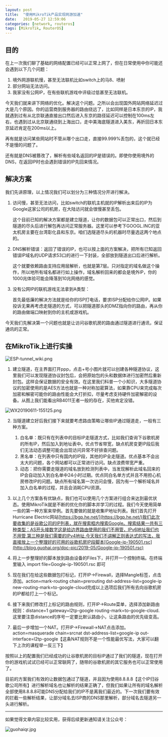```yaml
---
layout: post
title:  "使用MikroTik产品实现网游加速"
date:   2019-05-27 12:59:06
categories: [network, routeros]
tags: [MikroTik, RouterOS]
---
```


## 目的

在上一次我们聊了基础的网络配置已经可以正常上网了，但在日常使用中你可能还会遇到以下几个问题：

1. 境外网游联机慢，甚至无法联机比如switch上的马8、喷射
2. 部分网站无法访问。
3. 我家没有公网IP，在有些联机游戏中评级过低甚至无法联机。

今天我们就来讲下网络的优化。解决这个问题。之所以会出现国外网站网络延迟过大是几个原因。你的运营商到服务器的路由绕远了，比如同样是日本东京的IP，我就遇到过有从北京联通直接出口然后进入东京的路径延迟可以控制在100ms左右，也遇到过从北京联通绕到上海出口，走中美海底隧道进入美东，再折回日本东京延迟肯定在200ms以上。

再有就是访问某些网站时不管从哪个出口走，直接99.999%丢包的，这个就已经不是慢的问题了。

还有就是DNS被篡改了，解析有些域名返回的IP是错误的。即使你使用境外的DNS，在返回IP时也会遇到错误的IP先回来情况。

## 解决方案

我们先讲原理，以上情况我们可以划分为三种情况分开进行解决。

1. 访问慢，甚至无法访问，比如switch的联机主机就的IP解析出来后的IP为Google这家公司的机房，在大陆访问就会很慢甚至丢包。

    这个目前已知的解决方案都是建立隧道，让你的数据包可以正常出口，然后到隧道的尽头后进行解包再访问正常服务器。这里可以参考下GOOGL.INC的亚太机房主要在台湾彰化县和东京。咱们选隧道尽头的机器时尽量选这两个地点的。

2. DNS解析错误：返回了错误的IP，也可以按上面的方案解决，把所有已知返回错误IP域名的UDP请求53口的进行一下封装，全部放到隧道出口后进行解析。

    这个就要依赖路由支持应用层解析，也就是第7层。只对指定的域名做这个操作，所以地所有域名都进行如上操作，域名解析回来的都会是境外IP，你的1000兆体验可能会降落到10兆网络的感觉。

3. 没有公网IP的联机游戏无法拿到A类型：

    首先最低廉的解决方法就是给你的ISP打电话，要求ISP分配给你公网IP。如果投诉无果再考虑走隧道的方式，可以把隧道那头的DMZ指向你的路由，再从你的路由做端口映射到你的主机或游戏机。

今天我们先解决第一个问题也就是让访问谷歌机房的路由通过隧道进行通讯，保证通讯的正常。

## 在MikroTik上进行实操

![ESP-tunnel_wiki.png](http://blog.guohai.org/doc-pic/2019-05/ESP-tunnel_wiki.png)

1. 建立隧道，在主界面打开ppp，点击+号小图片就可以创建各种隧道协议，这里我们可以发现隧道协议封包后，会把原始包的头和数据体进行加密然后重新封包。这样会保证数据的安全有效。在这里我们科普一个小知识，大多隧道协议的加密使用的是AES方法也就是一种对称加密算法，如果靠CPU来完成每次加密和解密可能你的路由性能会大打折扣，尽量考虑支持硬件加密解密的设备。从图上我们能看出RB4011王者一般的存在，买他肯定没错。

![WX20190611-155125.png](http://blog.guohai.org/doc-pic/2019-05/WX20190611-155125.png)

2. 当隧道建立好后我们接下来就要考虑路由策略让哪些IP通过隧道走，一般有三种方案。
    1. 白名单：既只有在列表中的目标IP走隧道方式，比如我们查询下谷歌机房的所有IP，然后加入到地址表中。优点节省带宽，缺点机房变更IP段后我们无法动态调整可能会出现访问异常不好排查问题。
    2. 黑名单：在列表中只有国内的IP段，其他的IP全走隧道。优点基本不会出太大的问题，各个网站都可以正常进行访问。缺点浪费带宽严重。
    3. 动态：把你需要走隧道的域名放到检测列表中，当发现解析此域名回来的IP会自动加入到白名单中24小时过期。优点同白名单方式并且不用担心机房修改IP的问题。缺点所有域名第一次访问会慢，因为有一个解析域名并加入白名单的过程，并且会消耗CPU资源。
  
3. 以上几个方案各有优缺点，我们也可以使用几个方案进行组合来达到最优状态。使用MikroTik就是不断的优化你的脚本并学习的过程。我们今天使用简单一些的第一种方案来举例。首先要做的就是收集IP地址列表。我们首先打开Hurricane Electric网站[https://bgp.he.net/](https://bgp.he.net/)我们此次要收集的是谷歌公司的IP列表，就在搜索框内搜索Google。搜索结果一共有三种类型：AS开头接数字这是给边界路由使用的我们不用管，IPv6地址我们也不用管,第三种是我们需要的IPv4地址.今天我们不讲解正则表达式的写法，我直接放上一个整理好的可用的谷歌机房IP段脚本[Google-ip-190501.rsc](http://blog.guohai.org/doc-pic/2019-05/Google-ip-190501.rsc)

4. 将上一步整理好的脚本放到路由设备的Files下，并打开一个控制终端。在终端里输入 import file=Google-ip-190501.rsc 即可

5. 现在我们在给这些数据包打标记，打开IP->Firewall，选择Mangle标签，点击添加。action=mark-routing chain=prerouting dst-address-list=google-ip new-routing-mark=to-google-cloud完成以上选项后我们所有去向谷歌机房的IP都给打上一个标记。
6. 接下来我们修改打上标记的路由规则，打开IP->Route菜单，选择添加新路由规则：distance=1 gateway=l2tp-google routing-mark=to-google-cloud.这里要注意distance的序号一定要比默认路由小，让这条路由的优先级变高。
7. 最后一步增加一个NAT。打开IP->Firewall->NAT点击添加。action=masquerade chain=srcnat dst-address-list=google-ip out-interface=l2tp-google【这条NAT规则不是一个性能最优写法，大家可以翻下上次的课程举一反三下】


按照以上的配置我们已经成功的让谷歌机房的目标IP通过了我们的隧道，现在打开你的游戏机试试已经可以正常联网了，随带的谷歌机房的其它服务也可以正常使用了。

目前的方案我们有效的让数据包通过了隧道，并且因为使用8.8.8.8【这个IP归谷歌公司所有】进行解析域名也让解析的结果正确了，但我们如果让所有的域名解析全部使用8.8.8.8可能DNS分配给我们的IP不是离我们最近的。下一次我们要有效的拦截一些解析结果，让部分域名去ISP商的DNS那里解析，部分域名去隧道另一头进行解析。

---

如果觉得文章内容比较实用，获得后续更新通知请关注公众号：

![guohaiqr.jpg](//blog.guohai.org/doc-pic/guohaiqr.jpg)